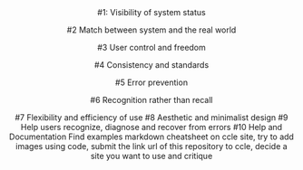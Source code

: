 <Header>
#1: Visibility of system status

#2 Match between system and the real world 

#3 User control and freedom

#4 Consistency and standards

#5 Error prevention

#6 Recognition rather than recall

#7 Flexibility and efficiency of use
#8 Aesthetic and minimalist design 
#9 Help users recognize, diagnose and recover from errors
#10 Help and Documentation 
Find examples markdown cheatsheet on ccle site, try to add images using code, submit the link url of this repository to ccle, decide a site you want to use and critique
